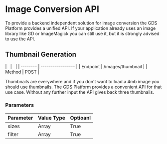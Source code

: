 # Image Conversion API

To provide a backend independent solution for image conversion the GDS Platform
provides a unified API. If your application already uses an image library like
GD or ImageMagick you can still use it, but it is strongly advised to use the API.

## Thumbnail Generation

| &nbsp;   | &nbsp;            |
| -------- | ----------------- |
| Endpoint | /images/thumbnail |
| Method   | POST              |


Thumbnails are everywhere and if you don't want to load a 4mb image you should use
thumbnails. The GDS Platform provides a convenient API for that use case. Without any further
input the API gives back three thumbnails.


### Parameters
| Parameter | Value Type | Optioanl |
| --------- | ---------- | -------- |
| sizes     | Array      | True     |
| filter    | Array      | True     |
